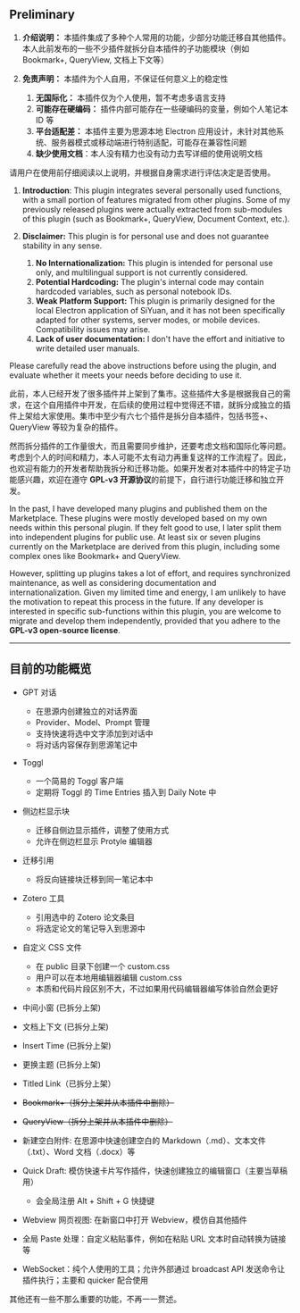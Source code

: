 
## Preliminary

1. **介绍说明：** 本插件集成了多种个人常用的功能，少部分功能迁移自其他插件。本人此前发布的一些不少插件就拆分自本插件的子功能模块（例如 Bookmark+, QueryView, 文档上下文等）
2. **免责声明：** 本插件为个人自用，不保证任何意义上的稳定性

    1. **无国际化：** 本插件仅为个人使用，暂不考虑多语言支持
    2. **可能存在硬编码：** 插件内部可能存在一些硬编码的变量，例如个人笔记本 ID 等
    3. **平台适配差：** 本插件主要为思源本地 Electron 应用设计，未针对其他系统、服务器模式或移动端进行特别适配，可能存在兼容性问题
    4. **缺少使用文档**：本人没有精力也没有动力去写详细的使用说明文档

请用户在使用前仔细阅读以上说明，并根据自身需求进行评估决定是否使用。

1. **Introduction**: This plugin integrates several personally used functions, with a small portion of features migrated from other plugins. Some of my previously released plugins were actually extracted from sub-modules of this plugin (such as Bookmark+, QueryView, Document Context, etc.).
2. **Disclaimer:**   This plugin is for personal use and does not guarantee stability in any sense.

    1. **No Internationalization:**   This plugin is intended for personal use only, and multilingual support is not currently considered.
    2. **Potential Hardcoding:**   The plugin's internal code may contain hardcoded variables, such as personal notebook IDs.
    3. **Weak Platform Support:**   This plugin is primarily designed for the local Electron application of SiYuan, and it has not been specifically adapted for other systems, server modes, or mobile devices. Compatibility issues may arise.
    4. **Lack of user documentation:**  I don't have the effort and initiative to write detailed user manuals.

Please carefully read the above instructions before using the plugin, and evaluate whether it meets your needs before deciding to use it.

此前，本人已经开发了很多插件并上架到了集市。这些插件大多是根据我自己的需求，在这个自用插件中开发，在后续的使用过程中觉得还不错，就拆分成独立的插件上架给大家使用。集市中至少有六七个插件是拆分自本插件，包括书签+、QueryView 等较为复杂的插件。

然而拆分插件的工作量很大，而且需要同步维护，还要考虑文档和国际化等问题。考虑到个人的时间和精力，本人可能不太有动力再重复这样的工作流程了。因此，也欢迎有能力的开发者帮助我拆分和迁移功能。如果开发者对本插件中的特定子功能感兴趣，欢迎在遵守 **GPL-v3 开源协议**的前提下，自行进行功能迁移和独立开发。

In the past, I have developed many plugins and published them on the Marketplace. These plugins were mostly developed based on my own needs within this personal plugin. If they felt good to use, I later split them into independent plugins for public use. At least six or seven plugins currently on the Marketplace are derived from this plugin, including some complex ones like Bookmark+ and QueryView.

However, splitting up plugins takes a lot of effort, and requires synchronized maintenance, as well as considering documentation and internationalization. Given my limited time and energy, I am unlikely to have the motivation to repeat this process in the future. If any developer is interested in specific sub-functions within this plugin, you are welcome to migrate and develop them independently, provided that you adhere to the **GPL-v3 open-source license**.

---

## 目前的功能概览

* GPT 对话

  * 在思源内创建独立的对话界面
  * Provider、Model、Prompt 管理
  * 支持快速将选中文字添加到对话中
  * 将对话内容保存到思源笔记中
* Toggl

  * 一个简易的 Toggl 客户端
  * 定期将 Toggl 的 Time Entries 插入到 Daily Note 中
* 侧边栏显示块

  * 迁移自侧边显示插件，调整了使用方式
  * 允许在侧边栏显示 Protyle 编辑器
* 迁移引用

  * 将反向链接块迁移到同一笔记本中
* Zotero 工具

  * 引用选中的 Zotero 论文条目
  * 将选定论文的笔记导入到思源中
* 自定义 CSS 文件

  * 在 public 目录下创建一个 custom.css
  * 用户可以在本地用编辑器编辑 custom.css
  * 本质和代码片段区别不大，不过如果用代码编辑器编写体验自然会更好
* 中间小窗 (已拆分上架)
* 文档上下文 (已拆分上架)
* Insert Time  (已拆分上架)
* 更换主题 (已拆分上架)
* Titled Link（已拆分上架）
* ~~Bookmark+（拆分上架并从本插件中删除）~~
* ~~QueryView（拆分上架并从本插件中删除）~~
* 新建空白附件: 在思源中快速创建空白的 Markdown（.md）、文本文件（.txt）、Word 文档（.docx）等
* Quick Draft: 模仿快速卡片写作插件，快速创建独立的编辑窗口（主要当草稿用）

  * 会全局注册 Alt + Shift + G 快捷键
* Webview 网页视图: 在新窗口中打开 Webview，模仿自其他插件
* 全局 Paste 处理：自定义粘贴事件，例如在粘贴 URL 文本时自动转换为链接等
* WebSocket：纯个人使用的工具；允许外部通过 broadcast API 发送命令让插件执行；主要和 quicker 配合使用

其他还有一些不那么重要的功能，不再一一赘述。

